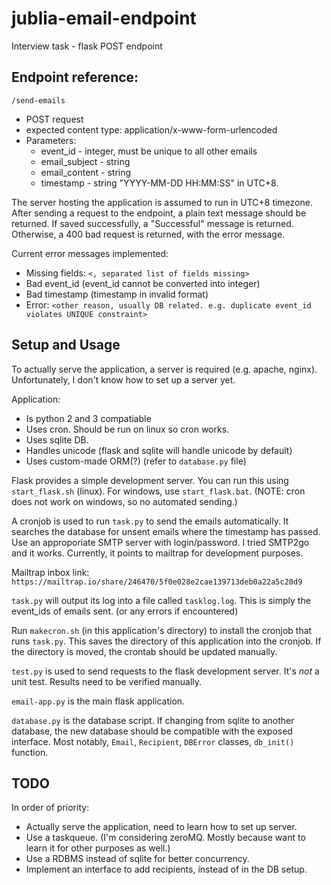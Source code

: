 # jublia-email-endpoint
Interview task - flask POST endpoint

## Endpoint reference:

`/send-emails`
  * POST request
  * expected content type: application/x-www-form-urlencoded
  * Parameters:
    * event_id - integer, must be unique to all other emails
    * email_subject - string
    * email_content - string
    * timestamp - string "YYYY-MM-DD HH:MM:SS" in UTC+8.

The server hosting the application is assumed to run in UTC+8 timezone.
After sending a request to the endpoint, a plain text message should be returned. If saved successfully, a "Successful" message is returned. Otherwise, a 400 bad request is returned, with the error message.

Current error messages implemented:
  * Missing fields: `<, separated list of fields missing>`
  * Bad event\_id (event\_id cannot be converted into integer)
  * Bad timestamp (timestamp in invalid format)
  * Error: `<other reason, usually DB related. e.g. duplicate event_id violates UNIQUE constraint>`

## Setup and Usage

To actually serve the application, a server is required (e.g. apache, nginx). Unfortunately, I don't know how to set up a server yet.

Application:
  * Is python 2 and 3 compatiable
  * Uses cron. Should be run on linux so cron works.
  * Uses sqlite DB.
  * Handles unicode (flask and sqlite will handle unicode by default)
  * Uses custom-made ORM(?) (refer to `database.py` file)

Flask provides a simple development server. You can run this using `start_flask.sh` (linux). For windows, use `start_flask.bat`. (NOTE: cron does not work on windows, so no automated sending.)

A cronjob is used to run `task.py` to send the emails automatically. It searches the database for unsent emails where the timestamp has passed. Use an approporiate SMTP server with login/password. I tried SMTP2go and it works. Currently, it points to mailtrap for development purposes.

Mailtrap inbox link: `https://mailtrap.io/share/246470/5f0e028e2cae139713deb0a22a5c20d9`

`task.py` will output its log into a file called `tasklog.log`. This is simply the event_ids of emails sent. (or any errors if encountered)

Run `makecron.sh` (in this application's directory) to install the cronjob that runs `task.py`. This saves the directory of this application into the cronjob. If the directory is moved, the crontab should be updated manually.

`test.py` is used to send requests to the flask development server. It's *not* a unit test. Results need to be verified manually.

`email-app.py` is the main flask application.

`database.py` is the database script. If changing from sqlite to another database, the new database should be compatible with the exposed interface. Most notably, `Email`, `Recipient`, `DBError` classes, `db_init()` function.

## TODO

In order of priority:
  * Actually serve the application, need to learn how to set up server.
  * Use a taskqueue. (I'm considering zeroMQ. Mostly because want to learn it for other purposes as well.)
  * Use a RDBMS instead of sqlite for better concurrency.
  * Implement an interface to add recipients, instead of in the DB setup.
